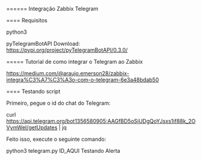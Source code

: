 ====== Integração Zabbix Telegram

==== Requisitos 

python3

pyTelegramBotAPI
Download: https://pypi.org/project/pyTelegramBotAPI/0.3.0/

===== Tutorial de como integrar o Telegram ao Zabbix

https://medium.com/@araujo.emerson28/zabbix-integra%C3%A7%C3%A3o-com-o-telegram-6e3a48bdab50


==== Testando script 

Primeiro, pegue o id do chat do Telegram:

curl https://api.telegram.org/bot1356580905:AAGfBD5oSjUDgQoYJsxs1if88k_2OVymWeI/getUpdates | jq

Feito isso, execute o seguinte comando:

python3 telegram.py ID_AQUI Testando Alerta